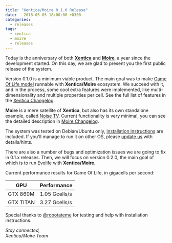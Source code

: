 ```yaml
---
title: "Xentica/Moire 0.1.0 Release"
date:   2018-05-05 18:00:00 +0300
categories:
  - releases
tags:
  - xentica
  - moire
  - releases
---
```


Today is the anniversary of both [**Xentica**][1] and [**Moire**][2],
a year since the development started. On this day, we are glad to
present you the first public release of the system.

Version 0.1.0 is a minimum viable product. The main goal was to make
[Game Of Life model][3] runnable with **Xentica/Moire** ecosystem. We
succeed with it, and in the process, some cool extra features were
implemented, like multi-dimensionality and multiple properties per
cell. See the full list of features in the [Xentica Changelog][4].

**Moire** is a mere satellite of **Xentica**, but also has its own
standalone example, called [Noise TV][5]. Current functionality is
very minimal, you can see the detailed description in [Moire
Changelog][6].

The system was tested on Debian/Ubuntu only, [installation instructions][7]
are included. If you'll manage to run it on other OS, please
[update us][8] with details/hints.

There are also a number of bugs and optimization issues we are going to
fix in 0.1.x releases. Then, we will focus on version 0.2.0, the main
goal of which is to run [Evolife][9] with **Xentica/Moire**.

Current performance results for Game Of Life, in gigacells per second:

| GPU | Performance |
| --- | --- |
| GTX 860M | 1.05 Gcells/s |
| GTX TITAN | 3.27 Gcells/s |

Special thanks to [@robotateme][10] for testing and help with
installation instructions.

*Stay connected,<br />
Xentica/Moire Team*

[1]: https://github.com/a5kin/xentica
[2]: https://github.com/a5kin/moire
[3]: https://github.com/a5kin/xentica/blob/master/examples/game_of_life.py
[4]: https://github.com/a5kin/xentica/blob/master/CHANGELOG.md
[5]: https://github.com/a5kin/moire/blob/master/examples/noisetv.py
[6]: https://github.com/a5kin/moire/blob/master/CHANGELOG.md
[7]: http://xentica.readthedocs.io/en/latest/manual/installation.html
[8]: https://github.com/a5kin/xentica/issues/new
[9]: https://github.com/a5kin/evolife
[10]: https://github.com/robotateme
